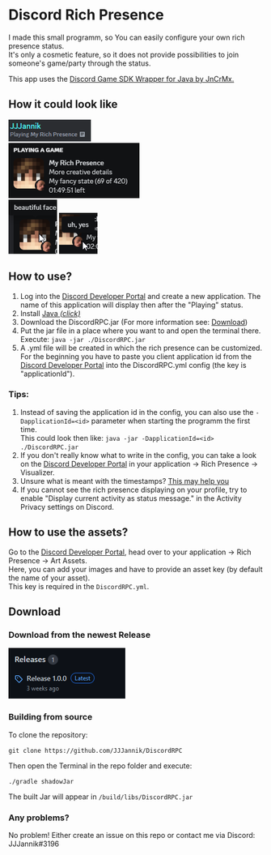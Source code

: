 # Discord Rich Presence

I made this small programm, so You can easily configure your own rich presence status. <br>
It's only a cosmetic feature, so it does not provide possibilities to join someone's game/party through the status. <br>

This app uses the [Discord Game SDK Wrapper for Java by JnCrMx.](https://github.com/JnCrMx/discord-game-sdk4j) <br>

## How it could look like

![status.png](.github/resources/status.png) <br>
![richPresence.png](.github/resources/richPresence.png) <br>
![hoverLarge.png](.github/resources/hoverLarge.png)
![hoverSmall.png](.github/resources/hoverSmall.png)

## How to use?

1. Log into the [Discord Developer Portal](https://discord.com/developers/applications) and create a new application. The name of this application will display then after the "Playing" status.
2. Install [Java *(click)*](https://www.oracle.com/java/technologies/javase/jdk17-archive-downloads.html)
3. Download the DiscordRPC.jar (For more information see: [Download](#download))
4. Put the jar file in a place where you want to and open the terminal there.
   <br>Execute: `java -jar ./DiscordRPC.jar`
5. A .yml file will be created in which the rich presence can be customized. <br>
For the beginning you have to paste you client application id from the [Discord Developer Portal](https://discord.com/developers/applications) into the DiscordRPC.yml config (the key is "applicationId").

### Tips:
1. Instead of saving the application id in the config, you can also use the `-DapplicationId=<id>` parameter when starting the programm the first time. <br>
   This could look then like: `java -jar -DapplicationId=<id> ./DiscordRPC.jar`
2. If you don't really know what to write in the config, you can take a look on the [Discord Developer Portal](https://discord.com/developers/applications) in your application -> Rich Presence -> Visualizer.
3. Unsure what is meant with the timestamps? [This may help you](https://www.unixtimestamp.com/)
4. If you cannot see the rich presence displaying on your profile, try to enable "Display current activity as status message." in the Activity Privacy settings on Discord.

## How to use the assets?

Go to the [Discord Developer Portal](https://discord.com/developers/applications), head over to your application -> Rich Presence -> Art Assets. <br>
Here, you can add your images and have to provide an asset key (by default the name of your asset). <br>
This key is required in the `DiscordRPC.yml`.

## Download

### Download from the newest Release
 ![release.png](.github/resources/release.png)
 
### Building from source

To clone the repository:

```shell
git clone https://github.com/JJJannik/DiscordRPC
```

Then open the Terminal in the repo folder and execute:

```
./gradle shadowJar
```

The built Jar will appear in `/build/libs/DiscordRPC.jar`

### Any problems? 
No problem! Either create an issue on this repo or contact me via Discord: JJJannik#3196